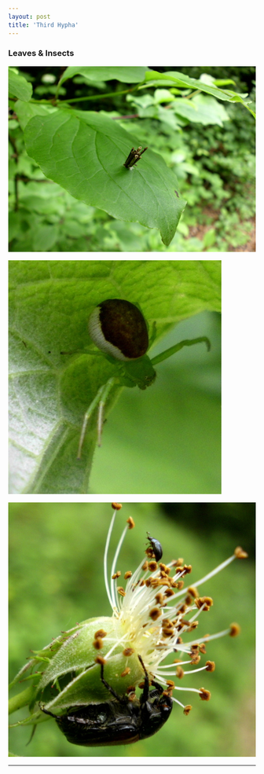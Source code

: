 ```yaml
---
layout: post
title: 'Third Hypha'
---
```

### Leaves & Insects
![placeholder](/pic/hypha3/DSCI0635.JPG "Moth Larva")

![placeholder](/pic/hypha3/DSCI0645a.JPG "Spider")

![placeholder](/pic/hypha3/DSCI0650a.JPG "Beetle")

-----

